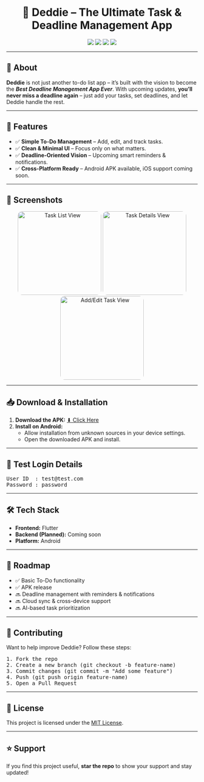 <h1 align="center">📌 Deddie – The Ultimate Task & Deadline Management App</h1>

<p align="center">
  <img src="https://img.shields.io/badge/version-1.0-blue?style=for-the-badge" />
  <img src="https://img.shields.io/badge/platform-Android-green?style=for-the-badge&logo=android" />
  <img src="https://img.shields.io/badge/license-MIT-orange?style=for-the-badge" />
  <img src="https://img.shields.io/badge/Made%20with-Flutter-02569B?style=for-the-badge&logo=flutter&logoColor=white" />
</p>

---

<h2>📝 About</h2>

<p>
<b>Deddie</b> is not just another to-do list app – it’s built with the vision to become the 
<b><i>Best Deadline Management App Ever</i></b>. With upcoming updates, <b>you’ll never miss a deadline again</b> – 
just add your tasks, set deadlines, and let Deddie handle the rest.
</p>

---

<h2>🚀 Features</h2>

<ul>
  <li>✅ <b>Simple To-Do Management</b> – Add, edit, and track tasks.</li>
  <li>✅ <b>Clean & Minimal UI</b> – Focus only on what matters.</li>
  <li>✅ <b>Deadline-Oriented Vision</b> – Upcoming smart reminders & notifications.</li>
  <li>✅ <b>Cross-Platform Ready</b> – Android APK available, iOS support coming soon.</li>
</ul>

---

<h2>📸 Screenshots</h2>

<p align="center">
  <img src="screenshots/screenshot1.png" alt="Task List View" width="220" style="border-radius:12px;"/>
  <img src="screenshots/screenshot2.png" alt="Task Details View" width="220" style="border-radius:12px;"/>
  <img src="screenshots/screenshot3.png" alt="Add/Edit Task View" width="220" style="border-radius:12px;"/>
</p>

---

<h2>📥 Download & Installation</h2>

<ol>
  <li><b>Download the APK:</b> <a href="https://github.com/AshishPandey26/Deddie_The-App/releases/tag/v0.1.0">⬇ Click Here</a></li>
  <li><b>Install on Android:</b>
    <ul>
      <li>Allow installation from unknown sources in your device settings.</li>
      <li>Open the downloaded APK and install.</li>
    </ul>
  </li>
</ol>

---

<h2>🔑 Test Login Details</h2>

<pre>
User ID  : test@test.com
Password : password
</pre>

---

<h2>🛠 Tech Stack</h2>

<ul>
  <li><b>Frontend:</b> Flutter</li>
  <li><b>Backend (Planned):</b> Coming soon</li>
  <li><b>Platform:</b> Android</li>
</ul>

---

<h2>📌 Roadmap</h2>

<ul>
  <li>✅ Basic To-Do functionality</li>
  <li>✅ APK release</li>
  <li>🔜 Deadline management with reminders & notifications</li>
  <li>🔜 Cloud sync & cross-device support</li>
  <li>🔜 AI-based task prioritization</li>
</ul>

---

<h2>🤝 Contributing</h2>

<p>
Want to help improve Deddie? Follow these steps:
</p>

<pre>
1. Fork the repo
2. Create a new branch (git checkout -b feature-name)
3. Commit changes (git commit -m "Add some feature")
4. Push (git push origin feature-name)
5. Open a Pull Request
</pre>

---

<h2>📜 License</h2>

<p>This project is licensed under the <a href="LICENSE">MIT License</a>.</p>

---

<h2>⭐ Support</h2>

<p>If you find this project useful, <b>star the repo</b> to show your support and stay updated!</p>
